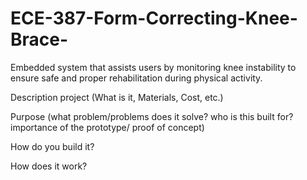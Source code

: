 # ECE-387-Form-Correcting-Knee-Brace-
Embedded system that assists users by monitoring knee instability to ensure safe and proper rehabilitation during physical activity.

Description project (What is it, Materials, Cost, etc.)

Purpose (what problem/problems does it solve? who is this built for? importance of the prototype/ proof of concept)

How do you build it?

How does it work? 

